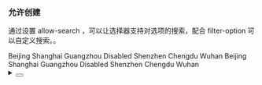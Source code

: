 ### 允许创建

通过设置 <yc-tag>allow-search</yc-tag> ，可以让选择器支持对选项的搜索，配合 <yc-tag>filter-option</yc-tag> 可以自定义搜索。。

<div class="cell-demo vp-raw">
  <yc-space
    direction="vertical"
    size="large">
    <yc-select
      :style="{ width: '320px' }"
      placeholder="Please select ..."
      allow-search>
      <yc-option>Beijing</yc-option>
      <yc-option>Shanghai</yc-option>
      <yc-option>Guangzhou</yc-option>
      <yc-option disabled>Disabled</yc-option>
      <yc-option>Shenzhen</yc-option>
      <yc-option>Chengdu</yc-option>
      <yc-option>Wuhan</yc-option>
    </yc-select>
    <yc-select
      :style="{ width: '320px' }"
      placeholder="Please select ..."
      :allow-search="{ retainInputValue: true }">
      <yc-option>Beijing</yc-option>
      <yc-option>Shanghai</yc-option>
      <yc-option>Guangzhou</yc-option>
      <yc-option disabled>Disabled</yc-option>
      <yc-option>Shenzhen</yc-option>
      <yc-option>Chengdu</yc-option>
      <yc-option>Wuhan</yc-option>
    </yc-select>
    <yc-select
      :options="options"
      :style="{ width: '320px' }"
      :loading="loading"
      placeholder="Please select ..."
      multiple
      @search="handleSearch" />
  </yc-space>
</div>

<script setup>
import { ref } from 'vue';
const options = ref(['Option1', 'Option2', 'Option3']);
const loading = ref(false);
const handleSearch = (value) => {
  if (value) {
    loading.value = true;
    setTimeout(() => {
      options.value = [
        `${value}-Option1`,
        `${value}-Option2`,
        `${value}-Option3`,
      ];
      loading.value = false;
    }, 2000);
  } else {
    options.value = [];
  }
};
</script>

<details>
<summary>
 <button class="code-btn"  >
    <icon-code />
 </button>
</summary>

```vue
<template>
  <yc-space
    direction="vertical"
    size="large">
    <yc-select
      :style="{ width: '320px' }"
      placeholder="Please select ..."
      allow-search>
      <yc-option>Beijing</yc-option>
      <yc-option>Shanghai</yc-option>
      <yc-option>Guangzhou</yc-option>
      <yc-option disabled>Disabled</yc-option>
      <yc-option>Shenzhen</yc-option>
      <yc-option>Chengdu</yc-option>
      <yc-option>Wuhan</yc-option>
    </yc-select>
    <yc-select
      :style="{ width: '320px' }"
      placeholder="Please select ..."
      :allow-search="{ retainInputValue: true }">
      <yc-option>Beijing</yc-option>
      <yc-option>Shanghai</yc-option>
      <yc-option>Guangzhou</yc-option>
      <yc-option disabled>Disabled</yc-option>
      <yc-option>Shenzhen</yc-option>
      <yc-option>Chengdu</yc-option>
      <yc-option>Wuhan</yc-option>
    </yc-select>
    <yc-select
      :options="options"
      :style="{ width: '320px' }"
      :loading="loading"
      placeholder="Please select ..."
      multiple
      @search="handleSearch" />
  </yc-space>
</template>

<script setup>
import { ref } from 'vue';
const options = ref(['Option1', 'Option2', 'Option3']);
const loading = ref(false);
const handleSearch = (value) => {
  if (value) {
    loading.value = true;
    setTimeout(() => {
      options.value = [
        `${value}-Option1`,
        `${value}-Option2`,
        `${value}-Option3`,
      ];
      loading.value = false;
    }, 2000);
  } else {
    options.value = [];
  }
};
</script>
```

</details>

